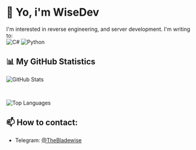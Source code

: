 # 👋 Yo, i'm WiseDev
I'm interested in reverse engineering, and server development. I'm writing to:  
![C#](https://img.shields.io/badge/-CSharp-239120?logo=csharp&logoColor=white&style=flat-square)
![Python](https://img.shields.io/badge/-Python-F9DC3E.svg?logo=Python&style=flat)

## 📊 My GitHub Statistics

![GitHub Stats](https://github-readme-stats.vercel.app/api?username=wisedevik&show_icons=true&theme=tokyonight)

<br>

![Top Languages](https://github-readme-stats.vercel.app/api/top-langs/?username=wisedevik&layout=compact&theme=tokyonight)  

## 📫 How to contact:  
- Telegram: [@TheBladewise](https://t.me/TheBladewise)


